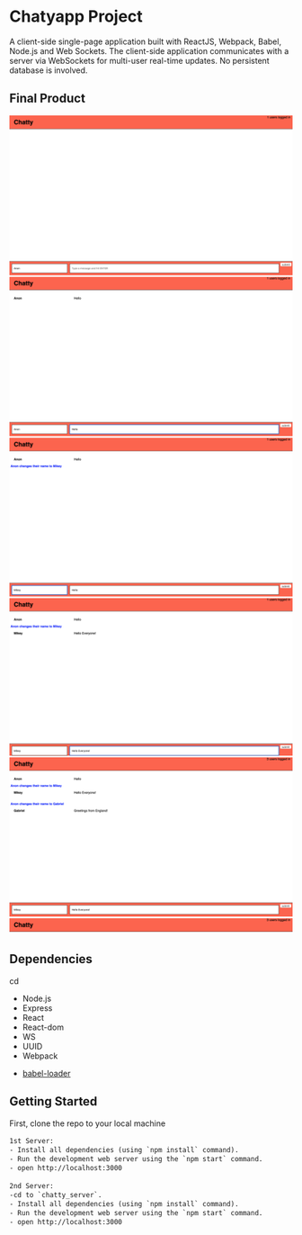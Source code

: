 


# Chatyapp Project

A client-side single-page application built with ReactJS, Webpack, Babel, Node.js and Web Sockets. The client-side application communicates with a server via WebSockets for multi-user real-time updates. No persistent database is involved.

## Final Product

!["Screenshot of landing page "](https://github.com/Gaganlal/chatty-app/blob/master/docs/landing%20page.png?raw=true)
!["Screenshot of posting message"](https://github.com/Gaganlal/chatty-app/blob/master/docs/posting%20message.png?raw=true)
!["Screenshot of changing username "](https://github.com/Gaganlal/chatty-app/blob/master/docs/changing%20username.png?raw=true)
!["Screenshot of posting message with new username"](https://github.com/Gaganlal/chatty-app/blob/master/docs/posting%20with%20new%20username.png?raw=true)
!["Screenshot of when another user connects and messages "](https://github.com/Gaganlal/chatty-app/blob/master/docs/When%20another%20user%20connects%20and%20messages.png?raw=true)
!["Screenshot of number of users connected"](https://github.com/Gaganlal/chatty-app/blob/master/docs/Displaying%20%23%20of%20users.png?raw=true)




## Dependencies
cd 
- Node.js
- Express
- React
- React-dom
- WS
- UUID
- Webpack
* [babel-loader](https://github.com/babel/babel-loader)

## Getting Started

First, clone the repo to your local machine

```
1st Server:
- Install all dependencies (using `npm install` command).
- Run the development web server using the `npm start` command.
- open http://localhost:3000 

2nd Server:
-cd to `chatty_server`.
- Install all dependencies (using `npm install` command).
- Run the development web server using the `npm start` command. 
- open http://localhost:3000

```





